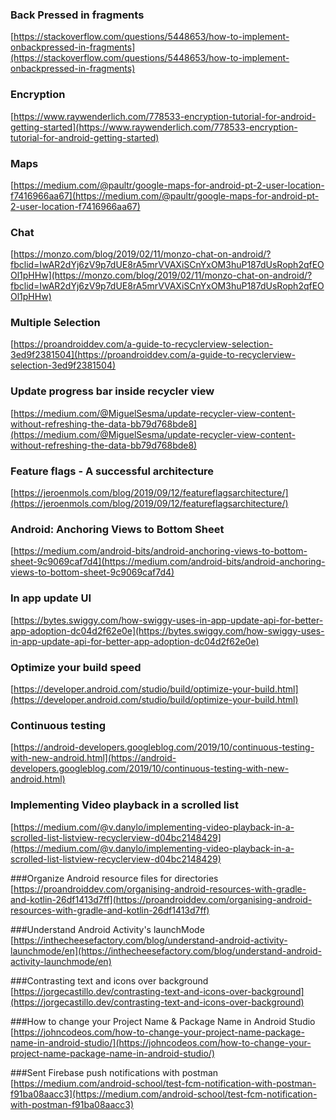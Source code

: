 ### Back Pressed in fragments
[https://stackoverflow.com/questions/5448653/how-to-implement-onbackpressed-in-fragments](https://stackoverflow.com/questions/5448653/how-to-implement-onbackpressed-in-fragments)
### Encryption
[https://www.raywenderlich.com/778533-encryption-tutorial-for-android-getting-started](https://www.raywenderlich.com/778533-encryption-tutorial-for-android-getting-started)
### Maps
[https://medium.com/@paultr/google-maps-for-android-pt-2-user-location-f7416966aa67](https://medium.com/@paultr/google-maps-for-android-pt-2-user-location-f7416966aa67)
### Chat
[https://monzo.com/blog/2019/02/11/monzo-chat-on-android/?fbclid=IwAR2dYj6zV9p7dUE8rA5mrVVAXiSCnYxOM3huP187dUsRoph2qfEOOl1pHHw](https://monzo.com/blog/2019/02/11/monzo-chat-on-android/?fbclid=IwAR2dYj6zV9p7dUE8rA5mrVVAXiSCnYxOM3huP187dUsRoph2qfEOOl1pHHw)
### Multiple Selection
[https://proandroiddev.com/a-guide-to-recyclerview-selection-3ed9f2381504](https://proandroiddev.com/a-guide-to-recyclerview-selection-3ed9f2381504)
### Update progress bar inside recycler view
[https://medium.com/@MiguelSesma/update-recycler-view-content-without-refreshing-the-data-bb79d768bde8](https://medium.com/@MiguelSesma/update-recycler-view-content-without-refreshing-the-data-bb79d768bde8)
### Feature flags - A successful architecture
[https://jeroenmols.com/blog/2019/09/12/featureflagsarchitecture/](https://jeroenmols.com/blog/2019/09/12/featureflagsarchitecture/)
### Android: Anchoring Views to Bottom Sheet
[https://medium.com/android-bits/android-anchoring-views-to-bottom-sheet-9c9069caf7d4](https://medium.com/android-bits/android-anchoring-views-to-bottom-sheet-9c9069caf7d4)
### In app update UI
[https://bytes.swiggy.com/how-swiggy-uses-in-app-update-api-for-better-app-adoption-dc04d2f62e0e](https://bytes.swiggy.com/how-swiggy-uses-in-app-update-api-for-better-app-adoption-dc04d2f62e0e)
### Optimize your build speed
[https://developer.android.com/studio/build/optimize-your-build.html](https://developer.android.com/studio/build/optimize-your-build.html)
### Continuous testing
[https://android-developers.googleblog.com/2019/10/continuous-testing-with-new-android.html](https://android-developers.googleblog.com/2019/10/continuous-testing-with-new-android.html)

### Implementing Video playback in a scrolled list
[https://medium.com/@v.danylo/implementing-video-playback-in-a-scrolled-list-listview-recyclerview-d04bc2148429](https://medium.com/@v.danylo/implementing-video-playback-in-a-scrolled-list-listview-recyclerview-d04bc2148429)

###Organize Android resource files for directories
[https://proandroiddev.com/organising-android-resources-with-gradle-and-kotlin-26df1413d7ff](https://proandroiddev.com/organising-android-resources-with-gradle-and-kotlin-26df1413d7ff)

###Understand Android Activity's launchMode
[https://inthecheesefactory.com/blog/understand-android-activity-launchmode/en](https://inthecheesefactory.com/blog/understand-android-activity-launchmode/en)

###Contrasting text and icons over background
[https://jorgecastillo.dev/contrasting-text-and-icons-over-background](https://jorgecastillo.dev/contrasting-text-and-icons-over-background)

###How to change your Project Name & Package Name in Android Studio
[https://johncodeos.com/how-to-change-your-project-name-package-name-in-android-studio/](https://johncodeos.com/how-to-change-your-project-name-package-name-in-android-studio/)

###Sent Firebase push notifications with postman
[https://medium.com/android-school/test-fcm-notification-with-postman-f91ba08aacc3](https://medium.com/android-school/test-fcm-notification-with-postman-f91ba08aacc3)

